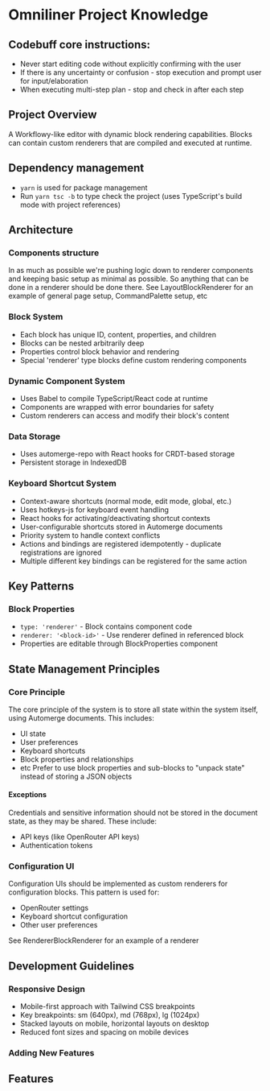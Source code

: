 # Omniliner Project Knowledge

## Codebuff core instructions:
- Never start editing code without explicitly confirming with the user
- If there is any uncertainty or confusion - stop execution and prompt user for input/elaboration
- When executing multi-step plan - stop and check in after each step

## Project Overview
A Workflowy-like editor with dynamic block rendering capabilities. Blocks can contain custom renderers that are compiled and executed at runtime.

## Dependency management
- `yarn` is used for package management
- Run `yarn tsc -b` to type check the project (uses TypeScript's build mode with project references)

## Architecture

### Components structure 
In as much as possible we're pushing logic down to renderer components 
and keeping basic setup as minimal as possible. 
So anything that can be done in a renderer should be done there.
See LayoutBlockRenderer for an example of general page setup, CommandPalette setup, etc
### Block System
- Each block has unique ID, content, properties, and children
- Blocks can be nested arbitrarily deep
- Properties control block behavior and rendering
- Special 'renderer' type blocks define custom rendering components

### Dynamic Component System
- Uses Babel to compile TypeScript/React code at runtime
- Components are wrapped with error boundaries for safety
- Custom renderers can access and modify their block's content

### Data Storage
- Uses automerge-repo with React hooks for CRDT-based storage
- Persistent storage in IndexedDB


### Keyboard Shortcut System
- Context-aware shortcuts (normal mode, edit mode, global, etc.)
- Uses hotkeys-js for keyboard event handling
- React hooks for activating/deactivating shortcut contexts
- User-configurable shortcuts stored in Automerge documents
- Priority system to handle context conflicts
- Actions and bindings are registered idempotently - duplicate registrations are ignored
- Multiple different key bindings can be registered for the same action

## Key Patterns

### Block Properties
- `type: 'renderer'` - Block contains component code
- `renderer: '<block-id>'` - Use renderer defined in referenced block
- Properties are editable through BlockProperties component

## State Management Principles

### Core Principle
The core principle of the system is to store all state within the system itself, using Automerge documents. This includes:
- UI state
- User preferences
- Keyboard shortcuts
- Block properties and relationships
- etc
Prefer to use block properties and sub-blocks to "unpack state" instead of storing a JSON objects

#### Exceptions
Credentials and sensitive information should not be stored in the document state, as they may be shared. These include:
- API keys (like OpenRouter API keys)
- Authentication tokens

### Configuration UI
Configuration UIs should be implemented as custom renderers for configuration blocks. This pattern is used for:
- OpenRouter settings
- Keyboard shortcut configuration
- Other user preferences

See RendererBlockRenderer for an example of a renderer


## Development Guidelines

### Responsive Design
- Mobile-first approach with Tailwind CSS breakpoints
- Key breakpoints: sm (640px), md (768px), lg (1024px)
- Stacked layouts on mobile, horizontal layouts on desktop
- Reduced font sizes and spacing on mobile devices

### Adding New Features
## Features
